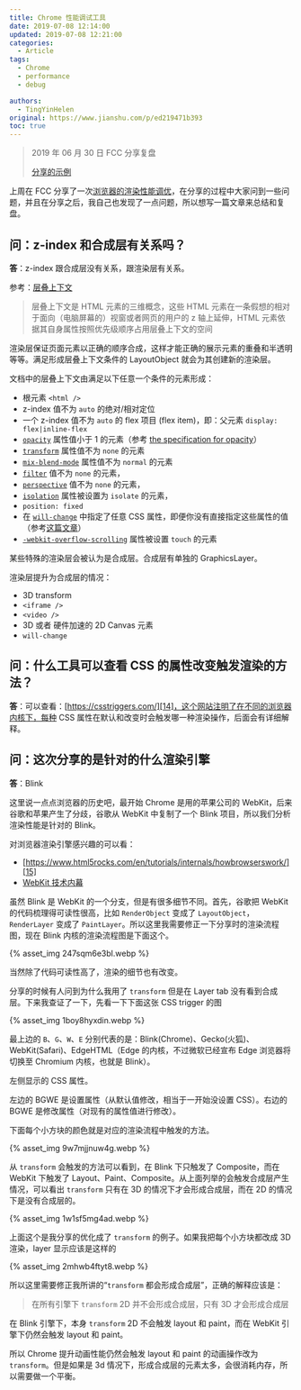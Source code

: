 ```yaml
---
title: Chrome 性能调试工具
date: 2019-07-08 12:14:00
updated: 2019-07-08 12:21:00
categories:
  - Article
tags:
  - Chrome
  - performance
  - debug

authors:
  - TingYinHelen
original: https://www.jianshu.com/p/ed219471b393
toc: true
---
```


> 2019 年 06 月 30 日 FCC 分享复盘
>
> [分享的示例][1]

上周在 FCC 分享了一次[浏览器的渲染性能调优][2]，在分享的过程中大家问到一些问题，并且在分享之后，我自己也发现了一点问题，所以想写一篇文章来总结和复盘。

<!-- more -->

## 问：z-index 和合成层有关系吗？

**答**：z-index 跟合成层没有关系，跟渲染层有关系。

参考：[层叠上下文][3]

> 层叠上下文是 HTML 元素的三维概念，这些 HTML 元素在一条假想的相对于面向（电脑屏幕的）视窗或者网页的用户的 z 轴上延伸，HTML 元素依据其自身属性按照优先级顺序占用层叠上下文的空间

渲染层保证页面元素以正确的顺序合成，这样才能正确的展示元素的重叠和半透明等等。满足形成层叠上下文条件的 LayoutObject 就会为其创建新的渲染层。

文档中的层叠上下文由满足以下任意一个条件的元素形成：

- 根元素 `<html />`
- z-index 值不为 `auto` 的绝对/相对定位
- 一个 z-index 值不为 `auto` 的 flex 项目 (flex item)，即：父元素 `display: flex|inline-flex`
- [`opacity`][4] 属性值小于 1 的元素（参考 [the specification for opacity][5]）
- [`transform`][6] 属性值不为 `none` 的元素
- [`mix-blend-mode`][7] 属性值不为 `normal` 的元素
- [`filter`][8] 值不为 `none` 的元素，
- [`perspective`][9] 值不为 `none` 的元素，
- [`isolation`][10] 属性被设置为 `isolate` 的元素，
- `position: fixed`
- 在 [`will-change`][11] 中指定了任意 CSS 属性，即便你没有直接指定这些属性的值（参考[这篇文章][12]）
- [`-webkit-overflow-scrolling`][13] 属性被设置 `touch` 的元素

某些特殊的渲染层会被认为是合成层。合成层有单独的 GraphicsLayer。

渲染层提升为合成层的情况：

- 3D transform
- `<iframe />`
- `<video />`
- 3D 或者 硬件加速的 2D Canvas 元素
- `will-change`

## 问：什么工具可以查看 CSS 的属性改变触发渲染的方法？

**答**：可以查看：[https://csstriggers.com/][14]，这个网站注明了在不同的浏览器内核下，每种 CSS 属性在默认和改变时会触发哪一种渲染操作，后面会有详细解释。

## 问：这次分享的是针对的什么渲染引擎

**答**：Blink

这里说一点点浏览器的历史吧，最开始 Chrome 是用的苹果公司的 WebKit，后来谷歌和苹果产生了分歧，谷歌从 WebKit 中复制了一个 Blink 项目，所以我们分析渲染性能是针对的 Blink。

对浏览器渲染引擎感兴趣的可以看：

- [https://www.html5rocks.com/en/tutorials/internals/howbrowserswork/][15]
- [WebKit 技术内幕][16]

虽然 Blink 是 WebKit 的一个分支，但是有很多细节不同。首先，谷歌把 WebKit 的代码梳理得可读性很高，比如 `RenderObject` 变成了 `LayoutObject`，`RenderLayer` 变成了 `PaintLayer`。所以这里我需要修正一下分享时的渲染流程图，现在 Blink 内核的渲染流程图是下面这个。

{% asset_img 247sqm6e3bl.webp  %}

当然除了代码可读性高了，渲染的细节也有改变。

分享的时候有人问到为什么我用了 `transform` 但是在 Layer tab 没有看到合成层。下来我查证了一下，先看一下下面这张 CSS trigger 的图

{% asset_img 1boy8hyxdin.webp  %}

最上边的 `B`、`G`、`W`、`E` 分别代表的是：Blink(Chrome)、Gecko(火狐)、WebKit(Safari)、EdgeHTML（Edge 的内核，不过微软已经宣布 Edge 浏览器将切换至 Chromium 内核，也就是 Blink）。

左侧显示的 CSS 属性。

左边的 BGWE 是设置属性（从默认值修改，相当于一开始没设置 CSS）。右边的 BGWE 是修改属性（对现有的属性值进行修改）。

下面每个小方块的颜色就是对应的渲染流程中触发的方法。

{% asset_img 9w7mjjnuw4g.webp  %}

从 `transform` 会触发的方法可以看到，在 Blink 下只触发了 Composite，而在 WebKit 下触发了 Layout、Paint、Composite。从上面列举的会触发合成层产生情况，可以看出 `transform` 只有在 3D 的情况下才会形成合成层，而在 2D 的情况下是没有合成层的。

{% asset_img 1w1sf5mg4ad.webp  %}

上面这个是我分享的优化成了 `transform` 的例子。如果我把每个小方块都改成 3D 渲染，layer 显示应该是这样的

{% asset_img 2mhwb4ftyt8.webp  %}

所以这里需要修正我所讲的“`transform` 都会形成合成层”，正确的解释应该是：

> 在所有引擎下 `transform` 2D 并不会形成合成层，只有 3D 才会形成合成层

在 Blink 引擎下，本身 `transform` 2D 不会触发 layout 和 paint，而在 WebKit 引擎下仍然会触发 layout 和 paint。

所以 Chrome 提升动画性能仍然会触发 layout 和 paint 的动画操作改为 `transform`。但是如果是 3d 情况下，形成合成层的元素太多，会很消耗内存，所以需要做一个平衡。

[1]: https://github.com/TingYinHelen/performance
[2]: https://fcc-cd.dev/activity/salon/deno-chrome/#%E3%80%8AChrome-DevTools-%E4%B9%8B-performance%E3%80%8B
[3]: https://developer.mozilla.org/zh-CN/docs/Web/Guide/CSS/Understanding_z_index/The_stacking_context
[4]: https://developer.mozilla.org/zh-CN/docs/Web/CSS/opacity
[5]: https://www.w3.org/TR/css-color-3/#transparency
[6]: https://developer.mozilla.org/zh-CN/docs/Web/CSS/transform
[7]: https://developer.mozilla.org/zh-CN/docs/Web/CSS/mix-blend-mode
[8]: https://developer.mozilla.org/zh-CN/docs/Web/CSS/filter
[9]: https://developer.mozilla.org/zh-CN/docs/Web/CSS/perspective
[10]: https://developer.mozilla.org/zh-CN/docs/Web/CSS/isolation
[11]: https://developer.mozilla.org/zh-CN/docs/Web/CSS/will-change
[12]: http://dev.opera.com/articles/css-will-change-property/
[13]: https://developer.mozilla.org/zh-CN/docs/Web/CSS/-webkit-overflow-scrolling
[14]: https://csstriggers.com/
[15]: https://www.html5rocks.com/en/tutorials/internals/howbrowserswork/
[16]: https://read.douban.com/ebook/35765513/?dct=Web&type=paid&dcc=35765513&dcm=douban&dcs=updates
